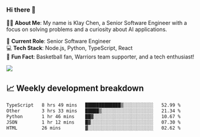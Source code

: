 ### Hi there 👋

👨‍💻 **About Me**: My name is Klay Chen, a Senior Software Engineer with a focus on solving problems and a curiosity about AI applications.

💼 **Current Role**: Senior Software Engineer  
💻 **Tech Stack**: Node.js, Python, TypeScript, React  
🏀 **Fun Fact**: Basketball fan, Warriors team supporter, and a tech enthusiast!

<img align="center" src="https://github-readme-stats.vercel.app/api?username=nameczz&show_icons=true&hide_title=true&theme=dracula" />

## 📈 Weekly development breakdown

<!--START_SECTION:waka-->

```txt
TypeScript   8 hrs 49 mins   █████████████▒░░░░░░░░░░░   52.99 %
Other        3 hrs 33 mins   █████▒░░░░░░░░░░░░░░░░░░░   21.34 %
Python       1 hr 46 mins    ██▓░░░░░░░░░░░░░░░░░░░░░░   10.67 %
JSON         1 hr 12 mins    █▓░░░░░░░░░░░░░░░░░░░░░░░   07.30 %
HTML         26 mins         ▓░░░░░░░░░░░░░░░░░░░░░░░░   02.62 %
```

<!--END_SECTION:waka-->
